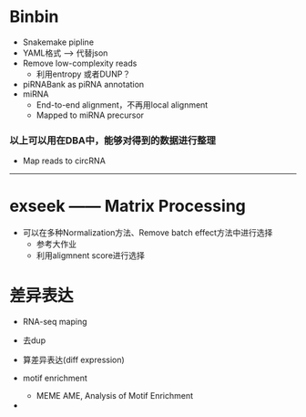 # Binbin

- Snakemake pipline
- YAML格式 --> 代替json
- Remove low-complexity reads
  - 利用entropy 或者DUNP？
- piRNABank as piRNA annotation
- miRNA
  - End-to-end alignment，不再用local alignment
  - Mapped to miRNA precursor

### 以上可以用在DBA中，能够对得到的数据进行整理

- Map reads to circRNA

****

# exseek —— Matrix Processing

- 可以在多种Normalization方法、Remove batch effect方法中进行选择
  - 参考大作业
  - 利用aligmnent score进行选择

# 差异表达

- RNA-seq maping
- 去dup
- 算差异表达(diff expression)

- motif enrichment
  - MEME AME, Analysis of Motif Enrichment
- 
